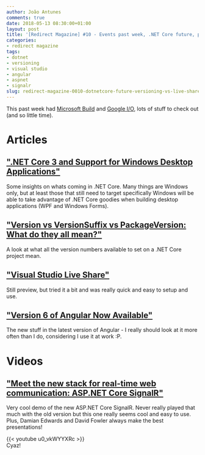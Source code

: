 ```yaml
---
author: João Antunes
comments: true
date: 2018-05-13 08:30:00+01:00
layout: post
title: '[Redirect Magazine] #10 - Events past week, .NET Core future, project versioning, Visual Studio Live Share, Angular 6 and the new SignalR'
categories:
- redirect magazine
tags:
- dotnet
- versioning
- visual studio
- angular
- aspnet
- signalr
slug: redirect-magazine-0010-dotnetcore-future-versioning-vs-live-share-angular-6-signalr
---
```


This past week had [Microsoft Build](https://channel9.msdn.com/Events/Build/2018/) and [Google I/O](https://www.youtube.com/playlist?list=PLOU2XLYxmsIInFRc3M44HUTQc3b_YJ4-Y), lots of stuff to check out (and so little time).
# Articles
## [".NET Core 3 and Support for Windows Desktop Applications"](https://blogs.msdn.microsoft.com/dotnet/2018/05/07/net-core-3-and-support-for-windows-desktop-applications/)
Some insights on whats coming in .NET Core. Many things are Windows only, but at least those that still need to target specifically Windows will be able to take advantage of .NET Core goodies when building desktop applications (WPF and Windows Forms).
<br/>
## ["Version vs VersionSuffix vs PackageVersion: What do they all mean?"](https://andrewlock.net/version-vs-versionsuffix-vs-packageversion-what-do-they-all-mean/)
A look at what all the version numbers available to set on a .NET Core project mean.
<br/>
## ["Visual Studio Live Share"](https://www.visualstudio.com/services/live-share/)
Still preview, but tried it a bit and was really quick and easy to setup and use.
<br/>
## ["Version 6 of Angular Now Available"](https://blog.angular.io/version-6-of-angular-now-available-cc56b0efa7a4)
The new stuff in the latest version of Angular - I really should look at it more often than I do, considering I use it at work :P.
<br/>
# Videos
## ["Meet the new stack for real-time web communication: ASP.NET Core SignalR"](https://youtu.be/u0_vkWYYXRc)
Very cool demo of the new ASP.NET Core SignalR. Never really played that much with the old version but this one really seems cool and easy to use. Plus, Damian Edwards and David Fowler always make the best presentations!

{{< youtube u0_vkWYYXRc >}}
<br/>
Cyaz!